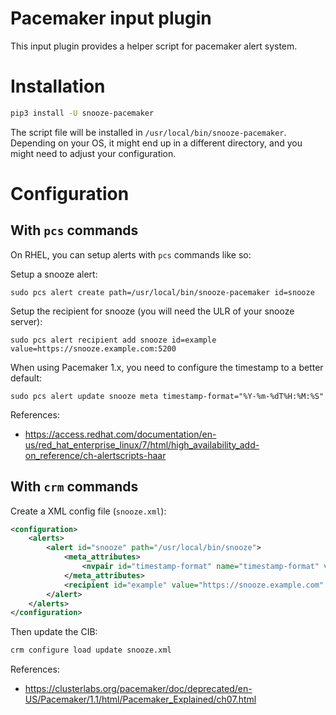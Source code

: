 # Pacemaker input plugin

This input plugin provides a helper script for pacemaker alert system.

# Installation

```bash
pip3 install -U snooze-pacemaker
```

The script file will be installed in `/usr/local/bin/snooze-pacemaker`. Depending
on your OS, it might end up in a different directory, and you might need to adjust
your configuration.

# Configuration

## With `pcs` commands

On RHEL, you can setup alerts with `pcs` commands like so:

Setup a snooze alert:
```
sudo pcs alert create path=/usr/local/bin/snooze-pacemaker id=snooze
```

Setup the recipient for snooze (you will need the ULR of your snooze server):
```
sudo pcs alert recipient add snooze id=example value=https://snooze.example.com:5200
```

When using Pacemaker 1.x, you need to configure the timestamp to a better default:
```
sudo pcs alert update snooze meta timestamp-format="%Y-%m-%dT%H:%M:%S"
```

References:
* https://access.redhat.com/documentation/en-us/red_hat_enterprise_linux/7/html/high_availability_add-on_reference/ch-alertscripts-haar

## With `crm` commands

Create a XML config file (`snooze.xml`):
```xml
<configuration>
    <alerts>
        <alert id="snooze" path="/usr/local/bin/snooze">
            <meta_attributes>
                <nvpair id="timestamp-format" name="timestamp-format" value="%Y-%m-%dT%H:%M:%S" />
            </meta_attributes>
            <recipient id="example" value="https://snooze.example.com" />
        </alert>
    </alerts>
</configuration>
```

Then update the CIB:
```bash
crm configure load update snooze.xml
```

References:
* https://clusterlabs.org/pacemaker/doc/deprecated/en-US/Pacemaker/1.1/html/Pacemaker_Explained/ch07.html
